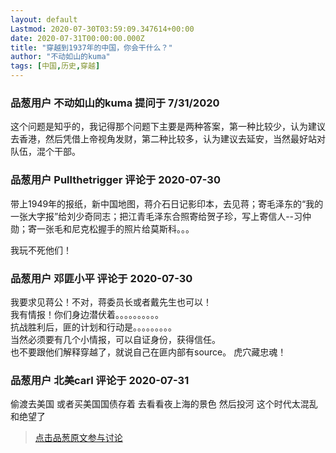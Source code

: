 ```yaml
---
layout: default
Lastmod: 2020-07-30T03:59:09.347614+00:00
date: 2020-07-31T00:00:00.000Z
title: "穿越到1937年的中国，你会干什么？"
author: "不动如山的kuma"
tags: [中国,历史,穿越]
---
```



### 品葱用户 **不动如山的kuma** 提问于 7/31/2020
    
这个问题是知乎的，我记得那个问题下主要是两种答案，第一种比较少，认为建议去香港，然后凭借上帝视角发财，第二种比较多，认为建议去延安，当然最好站对队伍，混个干部。
    
                

### 品葱用户 **Pullthetrigger** 评论于 2020-07-30
        
带上1949年的报纸，新中国地图，蒋介石日记影印本，去见蒋；寄毛泽东的“我的一张大字报”给刘少奇同志；把江青毛泽东合照寄给贺子珍，写上寄信人--习仲勋；寄一张毛和尼克松握手的照片给莫斯科。。。  
  
我玩不死他们！
        
                

### 品葱用户 **邓匪小平** 评论于 2020-07-30
        
我要求见蒋公！不对，蒋委员长或者戴先生也可以！  
我有情报！你们身边潜伏着。。。。。。。。。。  
抗战胜利后，匪的计划和行动是。。。。。。。。。  
当然必须要有几个小情报，可以自证身份，获得信任。  
也不要跟他们解释穿越了，就说自己在匪内部有source。 虎穴藏忠魂！
        
                

### 品葱用户 **北美carl** 评论于 2020-07-31
        
偷渡去美国 或者买美国国债存着 去看看夜上海的景色 然后投河 这个时代太混乱和绝望了
        
                





> [点击品葱原文参与讨论](https://pincong.rocks/question/29130)

